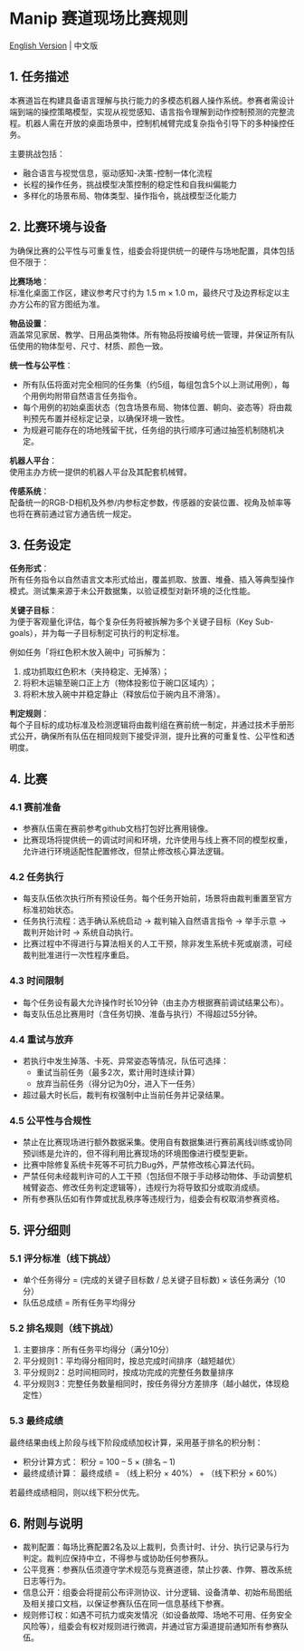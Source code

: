 # Manip 赛道现场比赛规则  
[English Version](./onsite_competition_rules_en-US.md) | 中文版

## 1. 任务描述  
本赛道旨在构建具备语言理解与执行能力的多模态机器人操作系统。参赛者需设计端到端的操控策略模型，实现从视觉感知、语言指令理解到动作控制预测的完整流程。机器人需在开放的桌面场景中，控制机械臂完成复杂指令引导下的多种操控任务。  

主要挑战包括：  
- 融合语言与视觉信息，驱动感知-决策-控制一体化流程  
- 长程的操作任务，挑战模型决策控制的稳定性和自我纠偏能力  
- 多样化的场景布局、物体类型、操作指令，挑战模型泛化能力  
  
## 2. 比赛环境与设备
为确保比赛的公平性与可重复性，组委会将提供统一的硬件与场地配置，具体包括但不限于：  

**比赛场地**：  
标准化桌面工作区，建议参考尺寸约为 1.5 m × 1.0 m，最终尺寸及边界标定以主办方公布的官方图纸为准。  

**物品设置**：  
涵盖常见家居、教学、日用品类物体。所有物品将按编号统一管理，并保证所有队伍使用的物体型号、尺寸、材质、颜色一致。  

**统一性与公平性**：  
- 所有队伍将面对完全相同的任务集（约5组，每组包含5个以上测试用例），每个用例均附带自然语言任务指令。
- 每个用例的初始桌面状态（包含场景布局、物体位置、朝向、姿态等）将由裁判预先布置并经标定记录，以确保环境一致性。
- 为规避可能存在的场地残留干扰，任务组的执行顺序可通过抽签机制随机决定。

**机器人平台**：  
使用主办方统一提供的机器人平台及其配套机械臂。  

**传感系统**：  
配备统一的RGB-D相机及外参/内参标定参数，传感器的安装位置、视角及帧率等也将在赛前通过官方通告统一规定。  

## 3. 任务设定
**任务形式**：  
所有任务指令以自然语言文本形式给出，覆盖抓取、放置、堆叠、插入等典型操作模式。测试集来源于未公开数据集，以验证模型对新环境的泛化性能。  

**关键子目标**：  
为便于客观量化评估，每个复杂任务将被拆解为多个关键子目标（Key Sub-goals），并为每一子目标制定可执行的判定标准。  

例如任务「将红色积木放入碗中」可拆解为：  
1. 成功抓取红色积木（夹持稳定、无掉落）；
2. 将积木运输至碗口正上方（物体投影位于碗口区域内）；
3. 将积木放入碗中并稳定静止（释放后位于碗内且不滑落）。

**判定规则**：  
每个子目标的成功标准及检测逻辑将由裁判组在赛前统一制定，并通过技术手册形式公开，确保所有队伍在相同规则下接受评测，提升比赛的可重复性、公平性和透明度。

## 4. 比赛
### 4.1 赛前准备
- 参赛队伍需在赛前参考github文档打包好比赛用镜像。
- 比赛现场将提供统一的调试时间和环境，允许使用与线上赛不同的模型权重，允许进行环境适配性配置修改，但禁止修改核心算法逻辑。  

### 4.2 任务执行
- 每支队伍依次执行所有预设任务。每个任务开始前，场景将由裁判重置至官方标准初始状态。
- 任务执行流程：选手确认系统启动 → 裁判输入自然语言指令 → 举手示意 → 裁判开始计时 → 系统自动执行。
- 比赛过程中不得进行与算法相关的人工干预，除非发生系统卡死或崩溃，可经裁判批准进行一次性程序重启。  

### 4.3 时间限制
- 每个任务设有最大允许操作时长10分钟（由主办方根据赛前调试结果公布）。
- 每支队伍总比赛用时（含任务切换、准备与执行）不得超过55分钟。

### 4.4 重试与放弃
- 若执行中发生掉落、卡死、异常姿态等情况，队伍可选择：
  - 重试当前任务（最多2次，累计用时连续计算）
  - 放弃当前任务（得分记为0分，进入下一任务）
- 超过最大时长后，裁判有权强制中止当前任务并记录结果。

### 4.5 公平性与合规性
- 禁止在比赛现场进行额外数据采集。使用自有数据集进行赛前离线训练或协同预训练是允许的，但不得利用比赛现场的环境图像进行模型更新。
- 比赛中除修复系统卡死等不可抗力Bug外，严禁修改核心算法代码。
- 严禁任何未经裁判许可的人工干预（包括但不限于手动移动物体、手动调整机械臂姿态、修改任务判定逻辑等），违规行为将导致扣分或取消成绩。
- 所有参赛队伍如有作弊或扰乱秩序等违规行为，组委会有权取消参赛资格。  

## 5. 评分细则
### 5.1 评分标准（线下挑战）
- 单个任务得分 = (完成的关键子目标数 / 总关键子目标数) × 该任务满分（10分）
- 队伍总成绩 = 所有任务平均得分

### 5.2 排名规则（线下挑战）
1. 主要排序：所有任务平均得分（满分10分）
2. 平分规则1：平均得分相同时，按总完成时间排序（越短越优）
3. 平分规则2：总时间相同时，按成功完成的完整任务数量排序
4. 平分规则3：完整任务数量相同时，按任务得分方差排序（越小越优，体现稳定性）

### 5.3 最终成绩
最终结果由线上阶段与线下阶段成绩加权计算，采用基于排名的积分制：
- 积分计算方式： 积分 = 100 – 5 × (排名 – 1)
- 最终成绩计算： 最终成绩 = （线上积分 × 40%） + （线下积分 × 60%）  

若最终成绩相同，则以线下积分优先。

## 6. 附则与说明
- 裁判配置：每场比赛配置2名及以上裁判，负责计时、计分、执行记录与行为判定。裁判应保持中立，不得参与或协助任何参赛队。
- 公平竞赛：参赛队伍须遵守学术规范与竞赛道德，禁止抄袭、作弊、篡改系统日志等行为。
- 信息公开：组委会将提前公布评测协议、计分逻辑、设备清单、初始布局图纸及相关接口文档，以保证参赛队伍在同一信息基线下参赛。
- 规则修订权：如遇不可抗力或突发情况（如设备故障、场地不可用、任务安全风险等），组委会有权对规则进行微调，并通过官方渠道提前通知所有参赛队伍。
